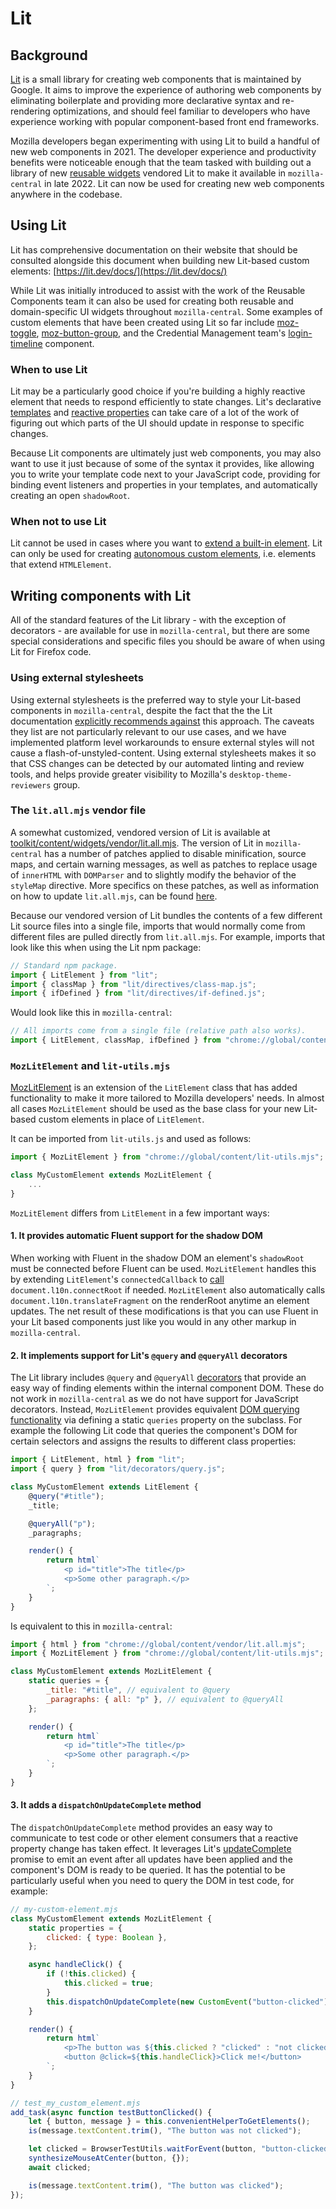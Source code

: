 # Lit

## Background

[Lit](https://lit.dev) is a small library for creating web components that is maintained by Google. It aims to improve the experience of authoring web components by eliminating boilerplate and providing more declarative syntax and re-rendering optimizations, and should feel familiar to developers who have experience working with popular component-based front end frameworks.

Mozilla developers began experimenting with using Lit to build a handful of new web components in 2021. The developer experience and productivity benefits were noticeable enough that the team tasked with building out a library of new [reusable widgets](./README.reusable-widgets.stories.md) vendored Lit to make it available in `mozilla-central` in late 2022. Lit can now be used for creating new web components anywhere in the codebase.

## Using Lit

Lit has comprehensive documentation on their website that should be consulted alongside this document when building new Lit-based custom elements: [https://lit.dev/docs/](https://lit.dev/docs/)

While Lit was initially introduced to assist with the work of the Reusable Components team it can also be used for creating both reusable and domain-specific UI widgets throughout `mozilla-central`. Some examples of custom elements that have been created using Lit so far include [moz-toggle](https://searchfox.org/mozilla-central/source/toolkit/content/widgets/moz-toggle/moz-toggle.mjs), [moz-button-group](https://searchfox.org/mozilla-central/source/toolkit/content/widgets/moz-button-group/moz-button-group.mjs), and the Credential Management team's [login-timeline](https://searchfox.org/mozilla-central/source/browser/components/aboutlogins/content/components/login-timeline.mjs) component.

### When to use Lit

Lit may be a particularly good choice if you're building a highly reactive element that needs to respond efficiently to state changes. Lit's declarative [templates](https://lit.dev/docs/templates/overview/) and [reactive properties](https://lit.dev/docs/components/properties/) can take care of a lot of the work of figuring out which parts of the UI should update in response to specific changes.

Because Lit components are ultimately just web components, you may also want to use it just because of some of the syntax it provides, like allowing you to write your template code next to your JavaScript code, providing for binding event listeners and properties in your templates, and automatically creating an open `shadowRoot`.

### When not to use Lit

Lit cannot be used in cases where you want to [extend a built-in element](https://developer.mozilla.org/en-US/docs/Web/API/Web_components/Using_custom_elements#customized_built-in_elements). Lit can only be used for creating [autonomous custom elements](https://developer.mozilla.org/en-US/docs/Web/API/Web_components/Using_custom_elements#autonomous_custom_elements), i.e. elements that extend `HTMLElement`.

## Writing components with Lit

All of the standard features of the Lit library - with the exception of decorators - are available for use in `mozilla-central`, but there are some special considerations and specific files you should be aware of when using Lit for Firefox code.

### Using external stylesheets

Using external stylesheets is the preferred way to style your Lit-based components in `mozilla-central`, despite the fact that the the Lit documentation [explicitly recommends against](https://lit.dev/docs/components/styles/#external-stylesheet) this approach. The caveats they list are not particularly relevant to our use cases, and we have implemented platform level workarounds to ensure external styles will not cause a flash-of-unstyled-content. Using external stylesheets makes it so that CSS changes can be detected by our automated linting and review tools, and helps provide greater visibility to Mozilla's `desktop-theme-reviewers` group.

### The `lit.all.mjs` vendor file

A somewhat customized, vendored version of Lit is available at [toolkit/content/widgets/vendor/lit.all.mjs](https://searchfox.org/mozilla-central/source/toolkit/content/widgets/vendor/lit.all.mjs). The version of Lit in `mozilla-central` has a number of patches applied to disable minification, source maps, and certain warning messages, as well as patches to replace usage of `innerHTML` with `DOMParser` and to slightly modify the behavior of the `styleMap` directive. More specifics on these patches, as well as information on how to update `lit.all.mjs`, can be found [here](https://searchfox.org/mozilla-central/source/toolkit/content/vendor/lit).

Because our vendored version of Lit bundles the contents of a few different Lit source files into a single file, imports that would normally come from different files are pulled directly from `lit.all.mjs`. For example, imports that look like this when using the Lit npm package:

```js
// Standard npm package.
import { LitElement } from "lit";
import { classMap } from "lit/directives/class-map.js";
import { ifDefined } from "lit/directives/if-defined.js";
```

Would look like this in `mozilla-central`:

```js
// All imports come from a single file (relative path also works).
import { LitElement, classMap, ifDefined } from "chrome://global/content/vendor/lit.all.mjs";
```

### `MozLitElement` and `lit-utils.mjs`

[MozLitElement](https://searchfox.org/mozilla-central/source/toolkit/content/widgets/lit-utils.mjs#84) is an extension of the `LitElement` class that has added functionality to make it more tailored to Mozilla developers' needs. In almost all cases `MozLitElement` should be used as the base class for your new Lit-based custom elements in place of `LitElement`.

It can be imported from `lit-utils.js` and used as follows:

```js
import { MozLitElement } from "chrome://global/content/lit-utils.mjs";

class MyCustomElement extends MozLitElement {
    ...
}
```

`MozLitElement` differs from `LitElement` in a few important ways:

#### 1. It provides automatic Fluent support for the shadow DOM

When working with Fluent in the shadow DOM an element's `shadowRoot` must be connected before Fluent can be used. `MozLitElement` handles this by extending `LitElement`'s `connectedCallback` to [call](https://searchfox.org/mozilla-central/source/toolkit/content/widgets/lit-utils.mjs#84) `document.l10n.connectRoot` if needed. `MozLitElement` also automatically calls `document.l10n.translateFragment` on the renderRoot anytime an element updates. The net result of these modifications is that you can use Fluent in your Lit based components just like you would in any other markup in `mozilla-central`.

#### 2. It implements support for Lit's `@query` and `@queryAll` decorators

The Lit library includes `@query` and `@queryAll` [decorators](https://lit.dev/docs/components/shadow-dom/#@query-@queryall-and-@queryasync-decorators) that provide an easy way of finding elements within the internal component DOM. These do not work in `mozilla-central` as we do not have support for JavaScript decorators. Instead, `MozLitElement` provides equivalent [DOM querying functionality](https://searchfox.org/mozilla-central/source/toolkit/content/widgets/lit-utils.mjs#87-99) via defining a static `queries` property on the subclass. For example the following Lit code that queries the component's DOM for certain selectors and assigns the results to different class properties:

```ts
import { LitElement, html } from "lit";
import { query } from "lit/decorators/query.js";

class MyCustomElement extends LitElement {
    @query("#title");
    _title;

    @queryAll("p");
    _paragraphs;

    render() {
        return html`
            <p id="title">The title</p>
            <p>Some other paragraph.</p>
        `;
    }
}
```

Is equivalent to this in `mozilla-central`:

```js
import { html } from "chrome://global/content/vendor/lit.all.mjs";
import { MozLitElement } from "chrome://global/content/lit-utils.mjs";

class MyCustomElement extends MozLitElement {
    static queries = {
        _title: "#title", // equivalent to @query
        _paragraphs: { all: "p" }, // equivalent to @queryAll
    };

    render() {
        return html`
            <p id="title">The title</p>
            <p>Some other paragraph.</p>
        `;
    }
}
```

#### 3. It adds a `dispatchOnUpdateComplete` method

The `dispatchOnUpdateComplete` method provides an easy way to communicate to test code or other element consumers that a reactive property change has taken effect. It leverages Lit's [updateComplete](https://lit.dev/docs/components/lifecycle/#updatecomplete) promise to emit an event after all updates have been applied and the component's DOM is ready to be queried. It has the potential to be particularly useful when you need to query the DOM in test code, for example:

```js
// my-custom-element.mjs
class MyCustomElement extends MozLitElement {
    static properties = {
        clicked: { type: Boolean },
    };

    async handleClick() {
        if (!this.clicked) {
            this.clicked = true;
        }
        this.dispatchOnUpdateComplete(new CustomEvent("button-clicked"));
    }

    render() {
        return html`
            <p>The button was ${this.clicked ? "clicked" : "not clicked"}</p>
            <button @click=${this.handleClick}>Click me!</button>
        `;
    }
}
```

```js
// test_my_custom_element.mjs
add_task(async function testButtonClicked() {
    let { button, message } = this.convenientHelperToGetElements();
    is(message.textContent.trim(), "The button was not clicked");

    let clicked = BrowserTestUtils.waitForEvent(button, "button-clicked");
    synthesizeMouseAtCenter(button, {});
    await clicked;

    is(message.textContent.trim(), "The button was clicked");
});
```
